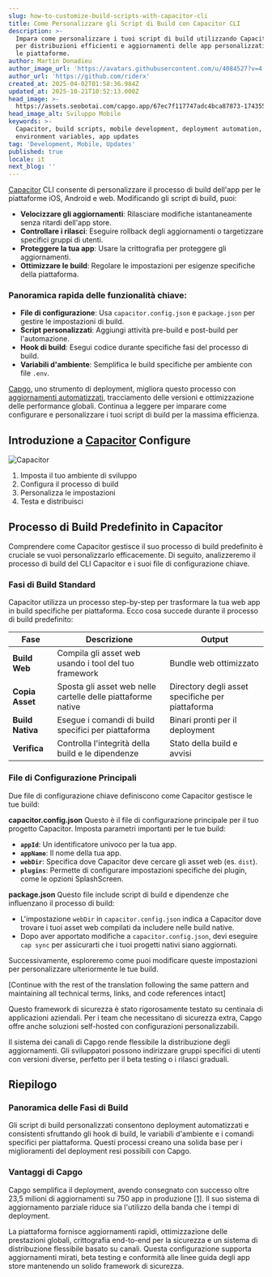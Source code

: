 ```yaml
---
slug: how-to-customize-build-scripts-with-capacitor-cli
title: Come Personalizzare gli Script di Build con Capacitor CLI
description: >-
  Impara come personalizzare i tuoi script di build utilizzando Capacitor CLI
  per distribuzioni efficienti e aggiornamenti delle app personalizzati su tutte
  le piattaforme.
author: Martin Donadieu
author_image_url: 'https://avatars.githubusercontent.com/u/4084527?v=4'
author_url: 'https://github.com/riderx'
created_at: 2025-04-02T01:58:36.984Z
updated_at: 2025-10-21T10:52:13.000Z
head_image: >-
  https://assets.seobotai.com/capgo.app/67ec7f117747adc4bca87873-1743559128944.jpg
head_image_alt: Sviluppo Mobile
keywords: >-
  Capacitor, build scripts, mobile development, deployment automation,
  environment variables, app updates
tag: 'Development, Mobile, Updates'
published: true
locale: it
next_blog: ''
---
```

[Capacitor](https://capacitorjs.com/) CLI consente di personalizzare il processo di build dell'app per le piattaforme iOS, Android e web. Modificando gli script di build, puoi:

-   **Velocizzare gli aggiornamenti**: Rilasciare modifiche istantaneamente senza ritardi dell'app store.
-   **Controllare i rilasci**: Eseguire rollback degli aggiornamenti o targetizzare specifici gruppi di utenti.
-   **Proteggere la tua app**: Usare la crittografia per proteggere gli aggiornamenti.
-   **Ottimizzare le build**: Regolare le impostazioni per esigenze specifiche della piattaforma.

### Panoramica rapida delle funzionalità chiave:

-   **File di configurazione**: Usa `capacitor.config.json` e `package.json` per gestire le impostazioni di build.
-   **Script personalizzati**: Aggiungi attività pre-build e post-build per l'automazione.
-   **Hook di build**: Esegui codice durante specifiche fasi del processo di build.
-   **Variabili d'ambiente**: Semplifica le build specifiche per ambiente con file `.env`.

[Capgo](https://capgo.app/), uno strumento di deployment, migliora questo processo con [aggiornamenti automatizzati](https://capgo.app/docs/live-updates/update-behavior/), tracciamento delle versioni e ottimizzazione delle performance globali. Continua a leggere per imparare come configurare e personalizzare i tuoi script di build per la massima efficienza.

## Introduzione a [Capacitor](https://capacitorjs.com/) Configure

![Capacitor](https://assets.seobotai.com/capgo.app/67ec7f117747adc4bca87873/7e137b9b90adb3934b29b03381f213c1.jpg)

<Steps>

1. Imposta il tuo ambiente di sviluppo
2. Configura il processo di build
3. Personalizza le impostazioni
4. Testa e distribuisci

</Steps>

## Processo di Build Predefinito in Capacitor

Comprendere come Capacitor gestisce il suo processo di build predefinito è cruciale se vuoi personalizzarlo efficacemente. Di seguito, analizzeremo il processo di build del CLI Capacitor e i suoi file di configurazione chiave.

### Fasi di Build Standard

Capacitor utilizza un processo step-by-step per trasformare la tua web app in build specifiche per piattaforma. Ecco cosa succede durante il processo di build predefinito:

| Fase | Descrizione | Output |
| --- | --- | --- |
| **Build Web** | Compila gli asset web usando i tool del tuo framework | Bundle web ottimizzato |
| **Copia Asset** | Sposta gli asset web nelle cartelle delle piattaforme native | Directory degli asset specifiche per piattaforma |
| **Build Nativa** | Esegue i comandi di build specifici per piattaforma | Binari pronti per il deployment |
| **Verifica** | Controlla l'integrità della build e le dipendenze | Stato della build e avvisi |

### File di Configurazione Principali

Due file di configurazione chiave definiscono come Capacitor gestisce le tue build:

**capacitor.config.json**
Questo è il file di configurazione principale per il tuo progetto Capacitor. Imposta parametri importanti per le tue build:

-   **`appId`**: Un identificatore univoco per la tua app.
-   **`appName`**: Il nome della tua app.
-   **`webDir`**: Specifica dove Capacitor deve cercare gli asset web (es. `dist`).
-   **`plugins`**: Permette di configurare impostazioni specifiche dei plugin, come le opzioni SplashScreen.

**package.json**
Questo file include script di build e dipendenze che influenzano il processo di build:

-   L'impostazione `webDir` in `capacitor.config.json` indica a Capacitor dove trovare i tuoi asset web compilati da includere nelle build native.
-   Dopo aver apportato modifiche a `capacitor.config.json`, devi eseguire `cap sync` per assicurarti che i tuoi progetti nativi siano aggiornati.

Successivamente, esploreremo come puoi modificare queste impostazioni per personalizzare ulteriormente le tue build.

[Continue with the rest of the translation following the same pattern and maintaining all technical terms, links, and code references intact]

Questo framework di sicurezza è stato rigorosamente testato su centinaia di applicazioni aziendali. Per i team che necessitano di sicurezza extra, Capgo offre anche soluzioni self-hosted con configurazioni personalizzabili.

Il sistema dei canali di Capgo rende flessibile la distribuzione degli aggiornamenti. Gli sviluppatori possono indirizzare gruppi specifici di utenti con versioni diverse, perfetto per il beta testing o i rilasci graduali.

## Riepilogo

### Panoramica delle Fasi di Build

Gli script di build personalizzati consentono deployment automatizzati e consistenti sfruttando gli hook di build, le variabili d'ambiente e i comandi specifici per piattaforma. Questi processi creano una solida base per i miglioramenti del deployment resi possibili con Capgo.

### Vantaggi di Capgo

Capgo semplifica il deployment, avendo consegnato con successo oltre 23,5 milioni di aggiornamenti su 750 app in produzione [\[1\]](https://capgo.app/). Il suo sistema di aggiornamento parziale riduce sia l'utilizzo della banda che i tempi di deployment.

La piattaforma fornisce aggiornamenti rapidi, ottimizzazione delle prestazioni globali, crittografia end-to-end per la sicurezza e un sistema di distribuzione flessibile basato su canali. Questa configurazione supporta aggiornamenti mirati, beta testing e conformità alle linee guida degli app store mantenendo un solido framework di sicurezza.

